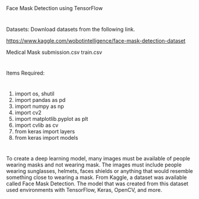 ##
Face Mask Detection using TensorFlow
##
#
Datasets: 
Download datasets from the following link.

https://www.kaggle.com/wobotintelligence/face-mask-detection-dataset

Medical Mask
submission.csv
train.csv
#
Items Required:
#
1. import os, shutil
2. import pandas as pd
3. import numpy as np
4. import cv2
5. import matplotlib.pyplot as plt
6. import cvlib as cv
7. from keras import layers
8. from keras import models
#
To create a deep learning model, many images must be available of people wearing masks and not wearing mask. 
The images must include people wearing sunglasses, helmets, faces shields or anything that would resemble 
something close to wearing a mask.  From Kaggle, a dataset was available called Face Mask Detection.  The model
that was created from this dataset used environments with TensorFlow, Keras, OpenCV, and more.  
#

